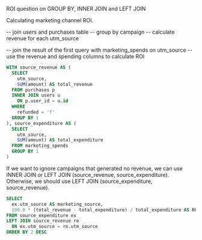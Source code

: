 ROI question on GROUP BY, INNER JOIN and LEFT JOIN

Calculating marketing channel ROI.

-- join users and purchases table
-- group by campaign
-- calculate revenue for each utm_source

-- join the result of the first query with marketing_spends on utm_source
-- use the revenue and spending columns to calculate ROI    


```sql
WITH source_revenue AS (
  SELECT 
    utm_source,
    SUM(amount) AS total_revenue
  FROM purchases p
  INNER JOIN users u
    ON p.user_id = u.id
  WHERE 
    refunded = 'f'
  GROUP BY 1
), source_expenditure AS (
  SELECT 
    utm_source,
    SUM(amount) AS total_expenditure
  FROM marketing_spends
  GROUP BY 1
)
```

If we want to ignore campaigns that generated no revenue, we can use INNER JOIN or LEFT JOIN (source_revenue, source_expenditure).
Otherwise, we should use LEFT JOIN (source_expenditure, source_revenue).

```sql
SELECT 
  ex.utm_source AS marketing_source,
  100.0 * (total_revenue - total_expenditure) / total_expenditure AS ROI
FROM source_expenditure ex
LEFT JOIN source_revenue re
  ON ex.utm_source = re.utm_source
ORDER BY 2 DESC
```